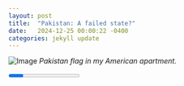 ```yaml
---
layout: post
title:  "Pakistan: A failed state?"
date:   2024-12-25 00:00:22 -0400
categories: jekyll update
---
```


![Image]({{site.baseurl}}/assets/images/pak.jpg)
*Pakistan flag in my American apartment.*

<Progress>